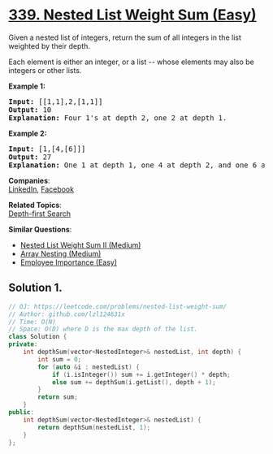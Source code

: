 # [339. Nested List Weight Sum (Easy)](https://leetcode.com/problems/nested-list-weight-sum/)

<p>Given a nested list of integers, return the sum of all integers in the list weighted by their depth.</p>

<p>Each element is either an integer, or a list -- whose elements may also be integers or other lists.</p>

<div>
<p><strong>Example 1:</strong></p>

<pre><strong>Input: </strong><span id="example-input-1-1">[[1,1],2,[1,1]]</span>
<strong>Output: </strong><span id="example-output-1">10 </span>
<strong>Explanation: </strong>Four 1's at depth 2, one 2 at depth 1.</pre>

<div>
<p><strong>Example 2:</strong></p>

<pre><strong>Input: </strong><span id="example-input-2-1">[1,[4,[6]]]</span>
<strong>Output: </strong><span id="example-output-2">27 </span>
<strong>Explanation: </strong>One 1 at depth 1, one 4 at depth 2, and one 6 at depth 3; 1 + 4*2 + 6*3 = 27.</pre>
</div>
</div>


**Companies**:  
[LinkedIn](https://leetcode.com/company/linkedin), [Facebook](https://leetcode.com/company/facebook)

**Related Topics**:  
[Depth-first Search](https://leetcode.com/tag/depth-first-search/)

**Similar Questions**:
* [Nested List Weight Sum II (Medium)](https://leetcode.com/problems/nested-list-weight-sum-ii/)
* [Array Nesting (Medium)](https://leetcode.com/problems/array-nesting/)
* [Employee Importance (Easy)](https://leetcode.com/problems/employee-importance/)

## Solution 1.

```cpp
// OJ: https://leetcode.com/problems/nested-list-weight-sum/
// Author: github.com/lzl124631x
// Time: O(N)
// Space: O(D) where D is the max depth of the list.
class Solution {
private:
    int depthSum(vector<NestedInteger>& nestedList, int depth) {
        int sum = 0;
        for (auto &i : nestedList) {
            if (i.isInteger()) sum += i.getInteger() * depth;
            else sum += depthSum(i.getList(), depth + 1);
        }
        return sum;
    }
public:
    int depthSum(vector<NestedInteger>& nestedList) {
        return depthSum(nestedList, 1);
    }
};
```